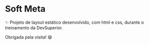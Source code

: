 # Soft Meta 

✨ Projeto de layout estático desenvolvido, com html e css, durante o treinamento da DevSuperior.

Obrigada pela visita! 😄
